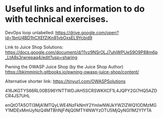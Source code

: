 # Useful links and information to do with technical exercises.

DevOps loop unlabelled:
https://drive.google.com/open?id=1bnU4BD1hCXEfZjKn81vbOxsEL9Ycbid9

Link to Juice Shop Solutions: 
https://docs.google.com/document/d/11vz9NSrOLJ7uhiWPUeS9O9P88m6p_LtA8s3rwrepaq4/edit?usp=sharing 

Pwning the OWASP Juice Shop (by the Juice Shop Author)
https://bkimminich.gitbooks.io/pwning-owasp-juice-shop/content/

Alternative shorter link: 
https://tinyurl.com/OWASPSolutions


416JKGTYS66RL00BS96YNTTWDJAH5SCRSWKXCF1L4JQPY2GI7HQ5AZDCR4JS7UHL

enQtOTA5OTI3MjA1MTQyLWE4NzFkNmY2YmIwNWJkYWZlZWQ1ODMzMGY1MDExMmUyNzQ4MTBhNjFiNjQ0MTY4NWYzOTU5MjQyNGI1M2Y1YTA
